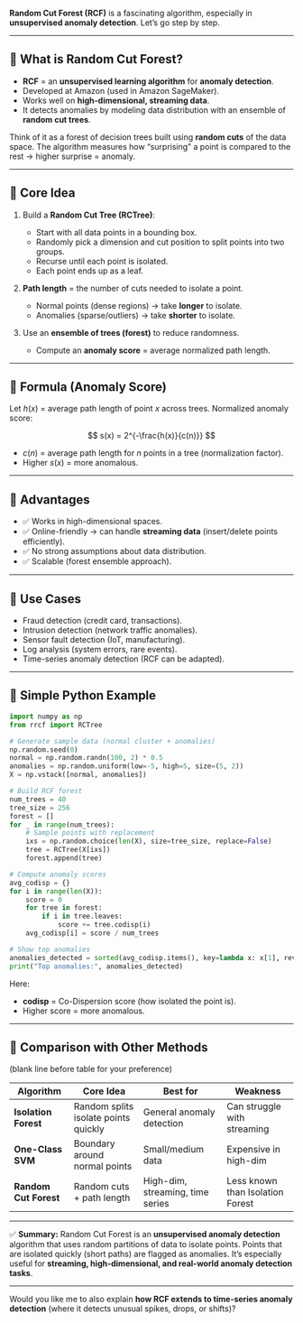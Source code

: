  **Random Cut Forest (RCF)** is a fascinating algorithm, especially in **unsupervised anomaly detection**. Let’s go step by step.

---

## 🔹 What is Random Cut Forest?

* **RCF** = an **unsupervised learning algorithm** for **anomaly detection**.
* Developed at Amazon (used in Amazon SageMaker).
* Works well on **high-dimensional, streaming data**.
* It detects anomalies by modeling data distribution with an ensemble of **random cut trees**.

Think of it as a forest of decision trees built using **random cuts** of the data space. The algorithm measures how “surprising” a point is compared to the rest → higher surprise = anomaly.

---

## 🔹 Core Idea

1. Build a **Random Cut Tree (RCTree)**:

   * Start with all data points in a bounding box.
   * Randomly pick a dimension and cut position to split points into two groups.
   * Recurse until each point is isolated.
   * Each point ends up as a leaf.

2. **Path length** = the number of cuts needed to isolate a point.

   * Normal points (dense regions) → take **longer** to isolate.
   * Anomalies (sparse/outliers) → take **shorter** to isolate.

3. Use an **ensemble of trees (forest)** to reduce randomness.

   * Compute an **anomaly score** = average normalized path length.

---

## 🔹 Formula (Anomaly Score)

Let $h(x)$ = average path length of point $x$ across trees.
Normalized anomaly score:

$$
s(x) = 2^{-\frac{h(x)}{c(n)}}
$$

* $c(n)$ = average path length for $n$ points in a tree (normalization factor).
* Higher $s(x)$ = more anomalous.

---

## 🔹 Advantages

* ✅ Works in high-dimensional spaces.
* ✅ Online-friendly → can handle **streaming data** (insert/delete points efficiently).
* ✅ No strong assumptions about data distribution.
* ✅ Scalable (forest ensemble approach).

---

## 🔹 Use Cases

* Fraud detection (credit card, transactions).
* Intrusion detection (network traffic anomalies).
* Sensor fault detection (IoT, manufacturing).
* Log analysis (system errors, rare events).
* Time-series anomaly detection (RCF can be adapted).

---

## 🔹 Simple Python Example

```python
import numpy as np
from rrcf import RCTree

# Generate sample data (normal cluster + anomalies)
np.random.seed(0)
normal = np.random.randn(100, 2) * 0.5
anomalies = np.random.uniform(low=-5, high=5, size=(5, 2))
X = np.vstack([normal, anomalies])

# Build RCF forest
num_trees = 40
tree_size = 256
forest = []
for _ in range(num_trees):
    # Sample points with replacement
    ixs = np.random.choice(len(X), size=tree_size, replace=False)
    tree = RCTree(X[ixs])
    forest.append(tree)

# Compute anomaly scores
avg_codisp = {}
for i in range(len(X)):
    score = 0
    for tree in forest:
        if i in tree.leaves:
            score += tree.codisp(i)
    avg_codisp[i] = score / num_trees

# Show top anomalies
anomalies_detected = sorted(avg_codisp.items(), key=lambda x: x[1], reverse=True)[:5]
print("Top anomalies:", anomalies_detected)
```

Here:

* **codisp** = Co-Dispersion score (how isolated the point is).
* Higher score = more anomalous.

---

## 🔹 Comparison with Other Methods

(blank line before table for your preference)

| Algorithm             | Core Idea                            | Best for                         | Weakness                         |
| --------------------- | ------------------------------------ | -------------------------------- | -------------------------------- |
| **Isolation Forest**  | Random splits isolate points quickly | General anomaly detection        | Can struggle with streaming      |
| **One-Class SVM**     | Boundary around normal points        | Small/medium data                | Expensive in high-dim            |
| **Random Cut Forest** | Random cuts + path length            | High-dim, streaming, time series | Less known than Isolation Forest |

---

✅ **Summary:**
Random Cut Forest is an **unsupervised anomaly detection** algorithm that uses random partitions of data to isolate points. Points that are isolated quickly (short paths) are flagged as anomalies. It’s especially useful for **streaming, high-dimensional, and real-world anomaly detection tasks**.

---

Would you like me to also explain **how RCF extends to time-series anomaly detection** (where it detects unusual spikes, drops, or shifts)?
